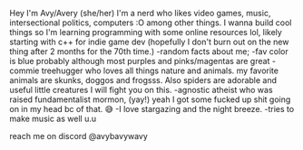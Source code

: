 Hey I'm Avy/Avery (she/her) I'm a nerd who likes video games, music, intersectional politics, computers :O among other things. 
I wanna build cool things so I'm learning programming with some online resources lol, likely starting with c++ for indie game dev (hopefully I don't burn out on the new thing after 2 months for the 70th time.)
 -random facts about me;
 -fav color is blue probably although most purples and pinks/magentas are great
 -commie treehugger who loves all things nature and animals. my favorite animals are skunks, doggos and frogsss. Also spiders are adorable and useful little creatures I will fight you on this.
 -agnostic atheist who was raised fundamentalist mormon, (yay!) yeah I got some fucked up shit going on in my head bc of that. 😅
 -I love stargazing and the night breeze. 
 -tries to make music as well u.u


 reach me on discord @avybavywavy

<!---
Avybavywavy/Avybavywavy is a ✨ special ✨ repository because its `README.md` (this file) appears on your GitHub profile.
You can click the Preview link to take a look at your changes.
--->
